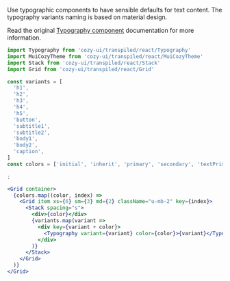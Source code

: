 Use typographic components to have sensible defaults for text content. The typography variants naming is based on material design.

Read the original [Typography component](https://v4.mui.com/components/typography/) documentation for more information.

```jsx
import Typography from 'cozy-ui/transpiled/react/Typography'
import MuiCozyTheme from 'cozy-ui/transpiled/react/MuiCozyTheme'
import Stack from 'cozy-ui/transpiled/react/Stack'
import Grid from 'cozy-ui/transpiled/react/Grid'

const variants = [
  'h1',
  'h2',
  'h3',
  'h4',
  'h5',
  'button',
  'subtitle1',
  'subtitle2',
  'body1',
  'body2',
  'caption',
]
const colors = ['initial', 'inherit', 'primary', 'secondary', 'textPrimary', 'textSecondary', 'error']

;

<Grid container>
  {colors.map((color, index) =>
    <Grid item xs={6} sm={3} md={2} className="u-mb-2" key={index}>
      <Stack spacing="s">
        <div>{color}</div>
        {variants.map(variant =>
          <div key={variant + color}>
            <Typography variant={variant} color={color}>{variant}</Typography>
          </div>
        )}
      </Stack>
    </Grid>
  )}
</Grid>
```
